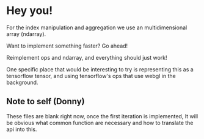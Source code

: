 # Hey you!

For the index manipulation and aggregation we use an multidimensional array (ndarray).

Want to implement something faster? Go ahead!

Reimplement ops and ndarray, and everything should just work!

One specific place that would be interesting to try is representing this as a tensorflow tensor, and using tensorflow's ops that use webgl in the background.

## Note to self (Donny)

These files are blank right now, once the first iteration is implemented, It will be obvious what common function are necessary and how to translate the api into this.

